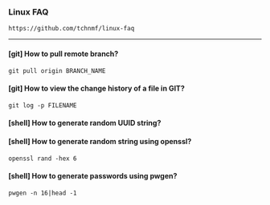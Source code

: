 ### Linux FAQ ###

`https://github.com/tchnmf/linux-faq`

---

#### [git] How to pull remote branch?
`git pull origin BRANCH_NAME`

#### [git] How to view the change history of a file in GIT?
`git log -p FILENAME`

#### [shell] How to generate random UUID string?

#### [shell] How to generate random string using openssl?
`openssl rand -hex 6`

#### [shell] How to generate passwords using pwgen?
`pwgen -n 16|head -1`
